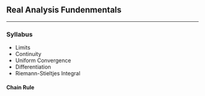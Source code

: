## Real Analysis Fundenmentals

---

### Syllabus
* Limits
* Continuity
* Uniform Convergence
* Differentiation
* Riemann-Stieltjes Integral


#### Chain Rule 

